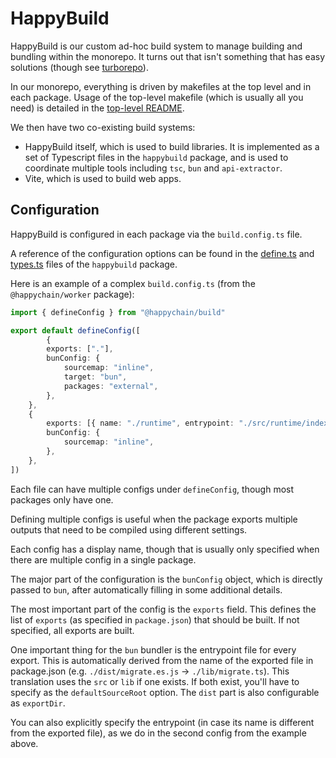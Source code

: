 # HappyBuild

HappyBuild is our custom ad-hoc build system to manage building and bundling within the monorepo.
It turns out that isn't something that has easy solutions (though see [turborepo](https://turbo.build)).

In our monorepo, everything is driven by makefiles at the top level and in each package. Usage of
the top-level makefile (which is usually all you need) is detailed in the [top-level
README](/README.md).

We then have two co-existing build systems:
- HappyBuild itself, which is used to build libraries. It is implemented as a set of Typescript files
  in the `happybuild` package, and is used to coordinate multiple tools including `tsc`, `bun` and
  `api-extractor`.
- Vite, which is used to build web apps.

## Configuration

HappyBuild is configured in each package via the `build.config.ts` file.

A reference of the configuration options can be found in the
[define.ts](/packages/happybuild/lib/config/define.ts) and
[types.ts](/packages/happybuild/lib/config/types.ts) files of the `happybuild` package.

Here is an example of a complex `build.config.ts` (from the `@happychain/worker` package):

```typescript
import { defineConfig } from "@happychain/build"

export default defineConfig([
        {
        exports: ["."],
        bunConfig: {
            sourcemap: "inline",
            target: "bun",
            packages: "external",
        },
    },
    {
        exports: [{ name: "./runtime", entrypoint: "./src/runtime/index.ts" }],
        bunConfig: {
            sourcemap: "inline",
        },
    },
])
```

Each file can have multiple configs under `defineConfig`, though most packages only have one.

Defining multiple configs is useful when the package exports multiple outputs that need to be
compiled using different settings.

Each config has a display name, though that is usually only specified when there are multiple config
in a single package.

The major part of the configuration is the `bunConfig` object, which is directly passed to `bun`,
after automatically filling in some additional details.

The most important part of the config is the `exports` field. This defines the list of `exports` (as
specified in `package.json`) that should be built. If not specified, all exports are built.

One important thing for the `bun` bundler is the entrypoint file for every export. This is
automatically derived from the name of the exported file in package.json (e.g.
`./dist/migrate.es.js` → `./lib/migrate.ts`). This translation uses the `src` or `lib` if one
exists. If both exist, you'll have to specify as the `defaultSourceRoot` option. The `dist` part is
also configurable as `exportDir`.

You can also explicitly specify the entrypoint (in case its name is different from the exported
file), as we do in the second config from the example above.
